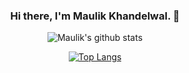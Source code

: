 <div align="center" id="top"> 

### Hi there, I'm Maulik Khandelwal. 👋

 ![Maulik's github stats](https://github-readme-stats.anuraghazra1.vercel.app/api?username=Maulik-Khandelwal&show_icons=true&hide_border=true&theme=tokyonight)
 
 [![Top Langs](https://github-readme-stats.vercel.app/api/top-langs/?username=Maulik-Khandelwal&show_icons=true&theme=tokyonight&hide_border=true)](https://github.com/anuraghazra/github-readme-stats)

<!--
**Maulik-Khandelwal/Maulik-Khandelwal** is a ✨ _special_ ✨ repository because its `README.md` (this file) appears on your GitHub profile.

Here are some ideas to get you started:

- 🔭 I’m currently working on ...
- 🌱 I’m currently learning ...
- 👯 I’m looking to collaborate on ...
- 🤔 I’m looking for help with ...
- 💬 Ask me about ...
- 📫 How to reach me: ...
- 😄 Pronouns: ...
- ⚡ Fun fact: ...
-->
